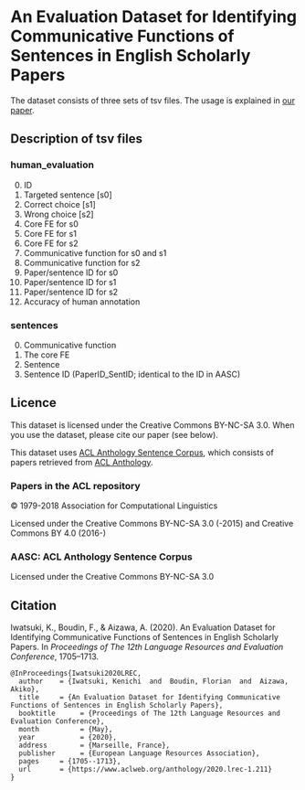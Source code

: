 # An Evaluation Dataset for Identifying Communicative Functions of Sentences in English Scholarly Papers

The dataset consists of three sets of tsv files. The usage is explained in [our paper](https://www.researchgate.net/publication/339658767_An_Evaluation_Dataset_for_Identifying_Communicative_Functions_of_Sentences_in_English_Scholarly_Papers).

## Description of tsv files

### human_evaluation

0. ID
0. Targeted sentence [s0]
0. Correct choice [s1]
0. Wrong choice [s2]
0. Core FE for s0
0. Core FE for s1
0. Core FE for s2
0. Communicative function for s0 and s1
0. Communicative function for s2
0. Paper/sentence ID for s0
0. Paper/sentence ID for s1
0. Paper/sentence ID for s2
0. Accuracy of human annotation

### sentences

0. Communicative function
0. The core FE
0. Sentence
0. Sentence ID (PaperID_SentID; identical to the ID in AASC)

## Licence

This dataset is licensed under the Creative Commons BY-NC-SA 3.0. When you use the dataset, please cite our paper (see below).

This dataset uses [ACL Anthology Sentence Corpus](https://github.com/KMCS-NII/AASC), which consists of papers retrieved from [ACL Anthology](https://www.aclweb.org/anthology/).

### Papers in the ACL repository

&copy; 1979-2018 Association for Computational Linguistics

Licensed under the Creative Commons BY-NC-SA 3.0 (-2015) and Creative Commons BY 4.0 (2016-)

### AASC: ACL Anthology Sentence Corpus

Licensed under the Creative Commons BY-NC-SA 3.0

## Citation

Iwatsuki, K., Boudin, F., & Aizawa, A. (2020). An Evaluation Dataset for Identifying Communicative Functions of Sentences in English Scholarly Papers. In *Proceedings of The 12th Language Resources and Evaluation Conference*, 1705–1713.

```
@InProceedings{Iwatsuki2020LREC,
  author    = {Iwatsuki, Kenichi  and  Boudin, Florian  and  Aizawa, Akiko},
  title     = {An Evaluation Dataset for Identifying Communicative Functions of Sentences in English Scholarly Papers},
  booktitle      = {Proceedings of The 12th Language Resources and Evaluation Conference},
  month          = {May},
  year           = {2020},
  address        = {Marseille, France},
  publisher      = {European Language Resources Association},
  pages     = {1705--1713},
  url       = {https://www.aclweb.org/anthology/2020.lrec-1.211}
}
```
